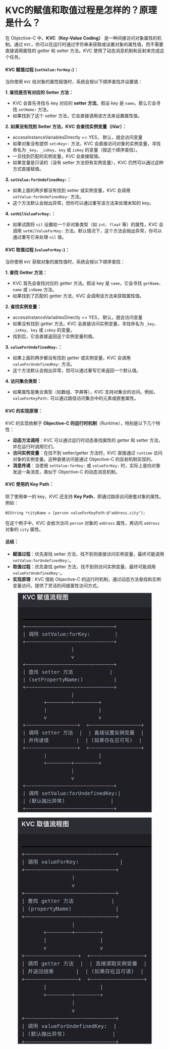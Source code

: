 # KVC的赋值和取值过程是怎样的？原理是什么？

在 Objective-C 中，**KVC（Key-Value Coding）** 是一种间接访问对象属性的机制。通过 `KVC`，你可以在运行时通过字符串来获取或设置对象的属性值，而不需要直接调用属性的 getter 和 setter 方法。KVC 使用了动态消息机制和反射来完成这个任务。

#### KVC 赋值过程 (`setValue:forKey:`)：

当你使用 `KVC` 给对象的属性赋值时，系统会按以下顺序查找并设置值：

**1. 查找是否有对应的 Setter 方法：**

* KVC 会首先寻找与 key 对应的 **setter 方法**。假设 key 是 `name`，那么它会寻找 `setName:` 方法。
* 如果找到了这个 setter 方法，它会直接调用该方法来设置属性值。

**2. 如果没有找到 Setter 方法，KVC 会查找实例变量（iVar）：**

* accessInstanceVariablesDirectly == YES， 默认，就会访问变量
* 如果对象没有提供 `set<Key>:` 方法，KVC 会直接访问对象的实例变量，寻找命名为 `_key`、`_isKey`、`key` 或 `isKey` 的变量（按这个顺序查找）。
* 一旦找到匹配的实例变量，KVC 会直接赋值。
* 如果变量是只读的（没有 setter 方法但有实例变量），KVC 仍然可以通过这种方式直接赋值。

**3. `setValue:forUndefinedKey:`：**

* 如果上面的两步都没有找到 setter 或实例变量，KVC 会调用 `setValue:forUndefinedKey:` 方法。
* 这个方法默认会抛出异常，但你可以通过重写该方法来处理未知的 key。

**4. `setNilValueForKey:`：**

* 如果试图将 `nil` 设置给一个非对象类型（如 `int`、`float` 等）的属性，KVC 会调用 `setNilValueForKey:` 方法。默认情况下，这个方法会抛出异常，你可以通过重写它来处理 `nil` 值。

#### KVC 取值过程 (`valueForKey:`)：

当你使用 `KVC` 获取对象的属性值时，系统会按以下顺序查找：

**1. 查找 Getter 方法：**

* KVC 首先会查找对应的 getter 方法。假设 key 是 `name`，它会寻找 `getName`、`name` 或 `isName` 方法。
* 如果找到了匹配的 getter 方法，KVC 会调用该方法来获取属性值。

**2. 查找实例变量：**

* accessInstanceVariablesDirectly == YES， 默认，就会访问变量
* 如果没有找到 getter 方法，KVC 会直接访问实例变量，寻找命名为 `_key`、`_isKey`、`key` 或 `isKey` 的变量。
* 找到后，它会直接返回这个实例变量的值。

**3. `valueForUndefinedKey:`：**

* 如果上面的两步都没有找到 getter 或实例变量，KVC 会调用 `valueForUndefinedKey:` 方法。
* 这个方法默认会抛出异常，但可以通过重写它来返回一个默认值。

**4. 访问集合类型：**

* 如果属性是集合类型（如数组、字典等），KVC 支持对集合的访问。例如，`valueForKeyPath:` 可以通过路径访问集合中的元素或嵌套属性。

#### KVC 的实现原理：

KVC 的实现依赖于 **Objective-C 的运行时机制**（Runtime），特别是以下几个特性：

* **动态方法调用**：KVC 可以通过运行时动态查找属性的 getter 和 setter 方法，并在运行时调用它们。
* **访问实例变量**：在找不到 setter/getter 方法时，KVC 直接通过 `runtime` 访问对象的实例变量。这种直接访问是通过 Objective-C 的反射机制实现的。
* **消息传递**：当使用 `setValue:forKey:` 或 `valueForKey:` 时，实际上是向对象发送一条消息，类似于 Objective-C 的动态消息机制。

#### KVC 使用的 Key Path：

除了使用单一的 key，KVC 还支持 **Key Path**，即通过路径访问嵌套对象的属性。例如：

```objc
NSString *cityName = [person valueForKeyPath:@"address.city"];
```

在这个例子中，KVC 会依次访问 `person` 对象的 `address` 属性，再访问 `address` 对象的 `city` 属性。

#### 总结：

* **赋值过程**：优先查找 setter 方法，找不到则直接访问实例变量，最终可能调用 `setValue:forUndefinedKey:`。
* **取值过程**：优先查找 getter 方法，找不到则访问实例变量，最终可能调用 `valueForUndefinedKey:`。
* **实现原理**：KVC 借助 Objective-C 的运行时机制，通过动态方法查找和实例变量访问，提供了灵活的间接属性访问方式。



<figure><img src="../../../../.gitbook/assets/image (1) (1).png" alt=""><figcaption></figcaption></figure>



<figure><img src="../../../../.gitbook/assets/image (2) (1).png" alt=""><figcaption></figcaption></figure>
